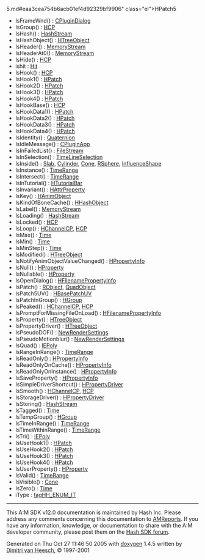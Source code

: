 5.md#eaa3cea754b6acb01ef4d92329bf9906" class="el">HPatch5</a>
- IsFrameWnd() : <a href="classCPluginDialog.md#0595382a22846971b04899a8f28ddd03" class="el">CPluginDialog</a>
- IsGroup() : <a href="classHCP.md#f79c9a5f3985f7f2051d87055242b1f5" class="el">HCP</a>
- IsHash() : <a href="classHashStream.md#3c6292aa52abee79ecfff30eb76abc52" class="el">HashStream</a>
- IsHashObject() : <a href="classHTreeObject.md#3cc50d1bfcedd6d4c7e0ca9d222acc3c" class="el">HTreeObject</a>
- IsHeader() : <a href="classMemoryStream.md#4fff96ceaef69ef6ff70b1f522abcbb4" class="el">MemoryStream</a>
- IsHeaderAt0() : <a href="classMemoryStream.md#0b2aa7bffc2537ad9036f93c37a92127" class="el">MemoryStream</a>
- IsHide() : <a href="classHCP.md#8f2bb2f0912b79d699a8c2d3d06e2b19" class="el">HCP</a>
- ishit : <a href="classHit.md#e01eea8e0050848f8fdb638009a28e47" class="el">Hit</a>
- IsHook() : <a href="classHCP.md#279ba4834ab299cfa7f5353cc04ae131" class="el">HCP</a>
- IsHook1() : <a href="classHPatch.md#03cda15f41d0dc8a552345b169678bf5" class="el">HPatch</a>
- IsHook2() : <a href="classHPatch.md#41814f2f1d8a99e2e4a8bfded0488e2d" class="el">HPatch</a>
- IsHook3() : <a href="classHPatch.md#e07c8f5ec105286f9993a4543e163caa" class="el">HPatch</a>
- IsHook4() : <a href="classHPatch.md#de47c4dfe12f9016466bbcdafb0186e1" class="el">HPatch</a>
- IsHookBase() : <a href="classHCP.md#9451a9afd8d10ff9f2011e189e20d3a0" class="el">HCP</a>
- IsHookData1() : <a href="classHPatch.md#11a44ab0e1b5c5bdf9f9c2cd0694a9ba" class="el">HPatch</a>
- IsHookData2() : <a href="classHPatch.md#5419ea42e58303886a23c07e1caf6ed1" class="el">HPatch</a>
- IsHookData3() : <a href="classHPatch.md#0196853fd3e3e1905330eac41fedfc5c" class="el">HPatch</a>
- IsHookData4() : <a href="classHPatch.md#880661963ef3dc3ca7d8f145304659a5" class="el">HPatch</a>
- IsIdentity() : <a href="classQuaternion.md#2c7a0650161ae2554bcb061c523a268a" class="el">Quaternion</a>
- IsIdleMessage() : <a href="classCPluginApp.md#94d0a34527c8a35ee5cf64051d4e5fc3" class="el">CPluginApp</a>
- IsInFailedList() : <a href="classFileStream.md#b451959fa2fddc994e307366e99e464c" class="el">FileStream</a>
- IsInSelection() : <a href="classTimeLineSelection.md#1877edadf2af785b8e0a7067136645e4" class="el">TimeLineSelection</a>
- IsInside() : <a href="classSlab.md#cf5b86a14d1309ececc1cf2190d848b0" class="el">Slab</a>, <a href="classCylinder.md#cf5b86a14d1309ececc1cf2190d848b0" class="el">Cylinder</a>, <a href="classCone.md#cf5b86a14d1309ececc1cf2190d848b0" class="el">Cone</a>, <a href="classRSphere.md#cf5b86a14d1309ececc1cf2190d848b0" class="el">RSphere</a>, <a href="classInfluenceShape.md#d15806044fc54bed18e5ebcc9fec450f" class="el">InfluenceShape</a>
- IsInstance() : <a href="classTimeRange.md#0a27f82745897daefc1926344619da70" class="el">TimeRange</a>
- IsIntersect() : <a href="classTimeRange.md#f1c65f6ebe6045430943661391edfd35" class="el">TimeRange</a>
- IsInTutorial() : <a href="classHTutorialBar.md#5439a6e5bb92d16b358ee1bde7aa0b5f" class="el">HTutorialBar</a>
- IsInvariant() : <a href="classHAttrProperty.md#e01b86bc84d44bdd04d08ea13dc28635" class="el">HAttrProperty</a>
- IsKey() : <a href="classHAnimObject.md#5053985d57baafc4d758f97990c134d6" class="el">HAnimObject</a>
- IsKindOfBoneCache() : <a href="classHHashObject.md#10cdf81d35cde6c49e8a699b74aa5482" class="el">HHashObject</a>
- IsLabel() : <a href="classMemoryStream.md#30512244e4403f57c456776f1f127551" class="el">MemoryStream</a>
- IsLoading() : <a href="classHashStream.md#d6250c7bedd41bd6244d5bd066ef9723" class="el">HashStream</a>
- IsLocked() : <a href="classHCP.md#9f0a1babb1d9d4b0f25da587c623b350" class="el">HCP</a>
- IsLoop() : <a href="classHChannelCP.md#9cbcca8dca730418dadff034cb15ac2e" class="el">HChannelCP</a>, <a href="classHCP.md#9cbcca8dca730418dadff034cb15ac2e" class="el">HCP</a>
- IsMax() : <a href="classTime.md#c10470949baed0123bff728e67156c87" class="el">Time</a>
- IsMin() : <a href="classTime.md#189a675a1bca2c3f7e6ed3835fdc0930" class="el">Time</a>
- IsMinStep() : <a href="classTime.md#779f977bf8f5a9e52dd40d16531af5b6" class="el">Time</a>
- IsModified() : <a href="classHTreeObject.md#97be359c26ddf9186be271cb8a6a64d2" class="el">HTreeObject</a>
- IsNotifyAnimObjectValueChanged() : <a href="classHPropertyInfo.md#32e78a8eddb09c184dcfea83e6139fa7" class="el">HPropertyInfo</a>
- IsNull() : <a href="classHProperty.md#bbdda942caac43d3abb79c31ec881793" class="el">HProperty</a>
- IsNullable() : <a href="classHProperty.md#39be410879dc697502dc708221a16544" class="el">HProperty</a>
- IsOpenDialog() : <a href="classHFilenamePropertyInfo.md#92d73a0e48a96f2adc3c85fb7513eef6" class="el">HFilenamePropertyInfo</a>
- IsPatch() : <a href="classRObject.md#4bffe3bafe7317374a6eb3369ba34453" class="el">RObject</a>, <a href="classQuadObject.md#4bffe3bafe7317374a6eb3369ba34453" class="el">QuadObject</a>
- IsPatch5UV() : <a href="classHBasePatchUV.md#4e840be527126b7b96107a26d73c45a4" class="el">HBasePatchUV</a>
- IsPatchInGroup() : <a href="classHGroup.md#4bbc506b77cafc9ff7749d931319076a" class="el">HGroup</a>
- IsPeaked() : <a href="classHChannelCP.md#8366236e3ada406bbc448dc03aaaee65" class="el">HChannelCP</a>, <a href="classHCP.md#8366236e3ada406bbc448dc03aaaee65" class="el">HCP</a>
- IsPromptForMissingFileOnLoad() : <a href="classHFilenamePropertyInfo.md#f20f8bf680d77c609eeea66339bb352b" class="el">HFilenamePropertyInfo</a>
- IsProperty() : <a href="classHTreeObject.md#9af60cb77396d656df470cd8478a31f6" class="el">HTreeObject</a>
- IsPropertyDriver() : <a href="classHTreeObject.md#21cc949c5910d5dff9080d5eb6990b17" class="el">HTreeObject</a>
- IsPseudoDOF() : <a href="classNewRenderSettings.md#c42e7c5d7a9ab53ee972ab28bf44bc9f" class="el">NewRenderSettings</a>
- IsPseudoMotionblur() : <a href="classNewRenderSettings.md#6d7bbaf39aeb8512a3c26cebbdc91d3a" class="el">NewRenderSettings</a>
- IsQuad() : <a href="classIEPoly.md#e9a8ddbd1be04e5aaff0fa2ae74fed26" class="el">IEPoly</a>
- IsRangeInRange() : <a href="classTimeRange.md#873182ea25734b68d614b4dcc7fe6b6c" class="el">TimeRange</a>
- IsReadOnly() : <a href="classHPropertyInfo.md#e4a8dfca918163cef57e727aedd80818" class="el">HPropertyInfo</a>
- IsReadOnlyOnCache() : <a href="classHPropertyInfo.md#a7f273e225834b15f2e9a91c2bbaaddb" class="el">HPropertyInfo</a>
- IsReadOnlyOnInstance() : <a href="classHPropertyInfo.md#589aebd2db39f6d258d94c7dded1881b" class="el">HPropertyInfo</a>
- IsSaveProperty() : <a href="classHPropertyInfo.md#6e24fdb0e365e5b03bd17f81fd9c8d05" class="el">HPropertyInfo</a>
- IsSimpleDriverShortcut() : <a href="classHPropertyDriver.md#e96c90b36308469b8ee11c9e5b4db357" class="el">HPropertyDriver</a>
- IsSmooth() : <a href="classHChannelCP.md#625daa75d6de150b576ac6e81370c7e4" class="el">HChannelCP</a>, <a href="classHCP.md#625daa75d6de150b576ac6e81370c7e4" class="el">HCP</a>
- IsStorageDriver() : <a href="classHPropertyDriver.md#ef28896311723d57c205b82f0412e70b" class="el">HPropertyDriver</a>
- IsStoring() : <a href="classHashStream.md#99f3dc774a162fd431fad9511de42a70" class="el">HashStream</a>
- IsTagged() : <a href="classTime.md#51da836da857369c7b1749113ea110ce" class="el">Time</a>
- IsTempGroup() : <a href="classHGroup.md#dc5d58b76c30199920587d2ca7d2ea6c" class="el">HGroup</a>
- IsTimeInRange() : <a href="classTimeRange.md#7b26eadcec1e56ec635d7a434c568d68" class="el">TimeRange</a>
- IsTimeWithinRange() : <a href="classTimeRange.md#624be9af091a84fd1932f2ddbb77de1d" class="el">TimeRange</a>
- IsTri() : <a href="classIEPoly.md#b163078c3e3d54ef43cd485705578527" class="el">IEPoly</a>
- IsUseHook1() : <a href="classHPatch.md#e13c5507444e41172dcfca5e95d81d42" class="el">HPatch</a>
- IsUseHook2() : <a href="classHPatch.md#44515e7ea3cc6708dc5641de8f74e423" class="el">HPatch</a>
- IsUseHook3() : <a href="classHPatch.md#aabcf1ad5223a3ca6bce709cb4fbbf94" class="el">HPatch</a>
- IsUseHook4() : <a href="classHPatch.md#fcdf153fe19fe0b6f20a2d7793eddada" class="el">HPatch</a>
- IsUserProperty() : <a href="classHProperty.md#d441229b35627850670c2a4c538689a6" class="el">HProperty</a>
- IsValid() : <a href="classTimeRange.md#683e38cb80848d1178fd39a29bfe9866" class="el">TimeRange</a>
- IsVisible() : <a href="classCone.md#0993799c2834e0fd9f64c613e9809f7c" class="el">Cone</a>
- IsZero() : <a href="classTime.md#027b58e95feed77348d2b6d89eb3d4d9" class="el">Time</a>
- iType : <a href="structtagHH__ENUM__IT.md#e00ef68ac7b08f725700d08a246e6b1f" class="el">tagHH_ENUM_IT</a>

------------------------------------------------------------------------

<span class="small">This A:M SDK v12.0 documentation is maintained by Hash Inc. Please address any comments concerning this documentation to [AMReports](http://www.hash.com/reports). If you have any information, knowledge, or documentation to share with the A:M developer community, please post them on the [Hash SDK forum](http://www.hash.com/forums/index.php?showforum=11).</span>

Generated on Thu Oct 27 11:46:50 2005 with [<span class="image placeholder" original-image-src="doxygen.png" original-image-title="" height="45" width="100" align="middle" border="0">doxygen</span>](http://www.doxygen.org/index.html) 1.4.5 written by [Dimitri van Heesch](mailto:dimitri@stack.nl), © 1997-2001
